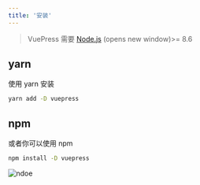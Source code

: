 ```yaml
---
title: '安装'
---
```


> VuePress 需要 [Node.js](https://nodejs.org/zh-cn/) (opens new window)>= 8.6

## yarn

使用 yarn 安装

```sh
yarn add -D vuepress
```

## npm

或者你可以使用 npm

```sh
npm install -D vuepress
```

<img :src="$withBase('/hero.png')" alt="ndoe">

<!-- 1

2

3

4

5

6

6

7
 -->